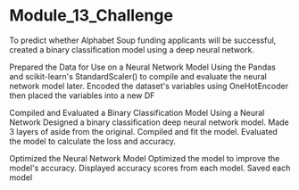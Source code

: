 # Module_13_Challenge

To predict whether Alphabet Soup funding applicants will be successful, created a binary classification model using a deep neural network.

Prepared the Data for Use on a Neural Network Model
Using the Pandas and scikit-learn's StandardScaler() to compile and evaluate the neural network model later. 
Encoded the dataset's variables using OneHotEncoder then placed the variables into a new DF

Compiled and Evaluated a Binary Classification Model Using a Neural Network
Designed a binary classification deep neural network model. Made 3 layers of aside from the original. 
Compiled and fit the model.
Evaluated the model to calculate the loss and accuracy. 

Optimized the Neural Network Model
Optimized the model to improve the model's accuracy. 
Displayed accuracy scores from each model. 
Saved each model
